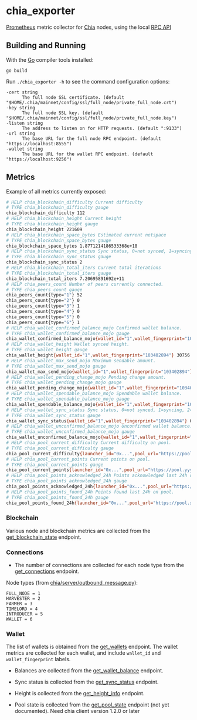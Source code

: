 # chia_exporter

[Prometheus](https://prometheus.io) metric collector for
[Chia](https://chia.net) nodes, using the local [RPC
API](https://github.com/Chia-Network/chia-blockchain/wiki/RPC-Interfaces)

## Building and Running

With the [Go](http://golang.org) compiler tools installed:

    go build

Run `./chia_exporter -h` to see the command configuration options:

    -cert string
          The full node SSL certificate. (default "$HOME/.chia/mainnet/config/ssl/full_node/private_full_node.crt")
    -key string
          The full node SSL key. (default "$HOME/.chia/mainnet/config/ssl/full_node/private_full_node.key")
    -listen string
          The address to listen on for HTTP requests. (default ":9133")
    -url string
          The base URL for the full node RPC endpoint. (default "https://localhost:8555")
    -wallet string
          The base URL for the wallet RPC endpoint. (default "https://localhost:9256")

## Metrics

Example of all metrics currently exposed:

``` sh
# HELP chia_blockchain_difficulty Current difficulty
# TYPE chia_blockchain_difficulty gauge
chia_blockchain_difficulty 112
# HELP chia_blockchain_height Current height
# TYPE chia_blockchain_height gauge
chia_blockchain_height 221609
# HELP chia_blockchain_space_bytes Estimated current netspace
# TYPE chia_blockchain_space_bytes gauge
chia_blockchain_space_bytes 1.8771214186533368e+18
# HELP chia_blockchain_sync_status Sync status, 0=not synced, 1=syncing, 2=synced
# TYPE chia_blockchain_sync_status gauge
chia_blockchain_sync_status 2
# HELP chia_blockchain_total_iters Current total iterations
# TYPE chia_blockchain_total_iters gauge
chia_blockchain_total_iters 7.20695891692e+11
# HELP chia_peers_count Number of peers currently connected.
# TYPE chia_peers_count gauge
chia_peers_count{type="1"} 52
chia_peers_count{type="2"} 0
chia_peers_count{type="3"} 1
chia_peers_count{type="4"} 0
chia_peers_count{type="5"} 0
chia_peers_count{type="6"} 1
# HELP chia_wallet_confirmed_balance_mojo Confirmed wallet balance.
# TYPE chia_wallet_confirmed_balance_mojo gauge
chia_wallet_confirmed_balance_mojo{wallet_id="1",wallet_fingerprint="103402894"} 100
# HELP chia_wallet_height Wallet synced height.
# TYPE chia_wallet_height gauge
chia_wallet_height{wallet_id="1",wallet_fingerprint="103402894"} 30756
# HELP chia_wallet_max_send_mojo Maximum sendable amount.
# TYPE chia_wallet_max_send_mojo gauge
chia_wallet_max_send_mojo{wallet_id="1",wallet_fingerprint="103402894"} 100
# HELP chia_wallet_pending_change_mojo Pending change amount.
# TYPE chia_wallet_pending_change_mojo gauge
chia_wallet_pending_change_mojo{wallet_id="1",wallet_fingerprint="103402894"} 0
# HELP chia_wallet_spendable_balance_mojo Spendable wallet balance.
# TYPE chia_wallet_spendable_balance_mojo gauge
chia_wallet_spendable_balance_mojo{wallet_id="1",wallet_fingerprint="103402894"} 100
# HELP chia_wallet_sync_status Sync status, 0=not synced, 1=syncing, 2=synced
# TYPE chia_wallet_sync_status gauge
chia_wallet_sync_status{wallet_id="1",wallet_fingerprint="103402894"} 0
# HELP chia_wallet_unconfirmed_balance_mojo Unconfirmed wallet balance.
# TYPE chia_wallet_unconfirmed_balance_mojo gauge
chia_wallet_unconfirmed_balance_mojo{wallet_id="1",wallet_fingerprint="103402894"} 100
# HELP chia_pool_current_difficulty Current difficulty on pool.
# TYPE chia_pool_current_difficulty gauge
chia_pool_current_difficulty{launcher_id="0x...",pool_url="https://pool.yyy.y"} 1
# HELP chia_pool_current_points Current points on pool.
# TYPE chia_pool_current_points gauge
chia_pool_current_points{launcher_id="0x...",pool_url="https://pool.yyy.y"} 12
# HELP chia_pool_points_acknowledged_24h Points acknowledged last 24h on pool.
# TYPE chia_pool_points_acknowledged_24h gauge
chia_pool_points_acknowledged_24h{launcher_id="0x...",pool_url="https://pool.yyy.y"} 5
# HELP chia_pool_points_found_24h Points found last 24h on pool.
# TYPE chia_pool_points_found_24h gauge
chia_pool_points_found_24h{launcher_id="0x...",pool_url="https://pool.xchpool.org"} 5

```

### Blockchain

Various node and blockchain metrics are collected from the
[get_blockchain_state](https://github.com/Chia-Network/chia-blockchain/wiki/RPC-Interfaces#get_blockchain_state)
endpoint.

### Connections

* The number of connections are collected for each node type from the
  [get_connections](https://github.com/Chia-Network/chia-blockchain/wiki/RPC-Interfaces#get_connections)
  endpoint.

Node types (from
[chia/server/outbound_message.py](https://github.com/Chia-Network/chia-blockchain/blob/main/chia/server/outbound_message.py#L10)):

    FULL_NODE = 1
    HARVESTER = 2
    FARMER = 3
    TIMELORD = 4
    INTRODUCER = 5
    WALLET = 6

### Wallet

The list of wallets is obtained from the
[get_wallets](https://github.com/Chia-Network/chia-blockchain/wiki/RPC-Interfaces#get_wallets)
endpoint. The wallet metrics are collected for each wallet, and include
`wallet_id` and `wallet_fingerprint` labels.

* Balances are collected from the
  [get_wallet_balance](https://github.com/Chia-Network/chia-blockchain/wiki/RPC-Interfaces#get_wallet_balance)
  endpoint.

* Sync status is collected from the
  [get_sync_status](https://github.com/Chia-Network/chia-blockchain/wiki/RPC-Interfaces#get_sync_status)
  endpoint.

* Height is collected from the
  [get_height_info](https://github.com/Chia-Network/chia-blockchain/wiki/RPC-Interfaces#get_height_info)
  endpoint.

* Pool state is collected from the
  [get_pool_state](https://github.com/Chia-Network/chia-blockchain/wiki/RPC-Interfaces#get_pool_state)
  endpoint (not yet documented). Need chia client version 1.2.0 or later

